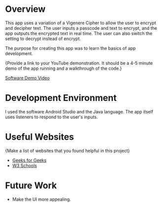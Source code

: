 # Overview

This app uses a variation of a Vigenere Cipher to allow the user to encrypt and decipher text.
The user inputs a passcode and text to encrypt, and the app outputs the encrypted text in real time.
The user can also switch the setting to decrypt instead of encrypt.

The purpose for creating this app was to learn the basics of app development.

{Provide a link to your YouTube demonstration.  It should be a 4-5 minute demo of the app running and a walkthrough of the code.}

[Software Demo Video](https://youtu.be/4Xzcg7bQMSY)

# Development Environment

I used the software Android Studio and the Java language.
The app itself uses listeners to respond to the user's inputs.

# Useful Websites

{Make a list of websites that you found helpful in this project}
* [Geeks for Geeks](https://www.geeksforgeeks.org/android-studio-tutorial/)
* [W3 Schools](https://www.w3schools.com/java/)

# Future Work

* Make the UI more appealing.

